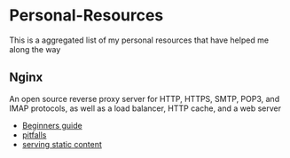 # Personal-Resources
This is a aggregated list of my personal resources that have helped me along the way

## Nginx
An open source reverse proxy server for HTTP, HTTPS, SMTP, POP3, and IMAP protocols, as well as a load balancer, HTTP cache, and a web server
- [Beginners guide](http://nginx.org/en/docs/beginners_guide.html)
- [pitfalls](http://wiki.nginx.org/Pitfalls)
- [serving static content](http://nginx.com/resources/admin-guide/serving-static-content/)

